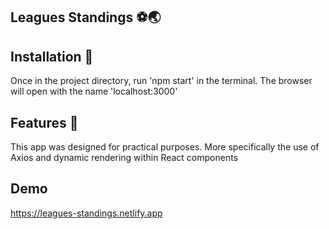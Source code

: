 ## Leagues Standings ⚽🌏


## Installation 🔨

Once in the project directory, run 'npm start' in the terminal. The browser will open with the name 'localhost:3000'

## Features 📄 


This app was designed for practical purposes. More specifically the use of
Axios and dynamic rendering within React components

## Demo 

https://leagues-standings.netlify.app
